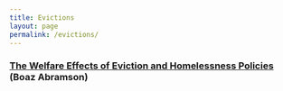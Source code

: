 ```yaml
---
title: Evictions
layout: page
permalink: /evictions/
---
```


### [The Welfare Effects of Eviction and Homelessness Policies](https://boazabramson.github.io/publications) (Boaz Abramson)

